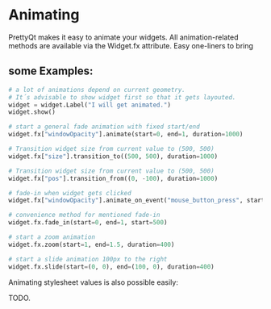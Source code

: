 Animating
======

PrettyQt makes it easy to animate your widgets.
All animation-related methods are available via the Widget.fx attribute.
Easy one-liners to bring

## some Examples:
```py
# a lot of animations depend on current geometry.
# It´s advisable to show widget first so that it gets layouted.
widget = widget.Label("I will get animated.")
widget.show()

# start a general fade animation with fixed start/end
widget.fx["windowOpacity"].animate(start=0, end=1, duration=1000)

# Transition widget size from current value to (500, 500)
widget.fx["size"].transition_to((500, 500), duration=1000)

# Transition widget size from current value to (500, 500)
widget.fx["pos"].transition_from((0, -100), duration=1000)

# fade-in when widget gets clicked
widget.fx["windowOpacity"].animate_on_event("mouse_button_press", start=0, end=1)

# convenience method for mentioned fade-in
widget.fx.fade_in(start=0, end=1, start=500)

# start a zoom animation
widget.fx.zoom(start=1, end=1.5, duration=400)

# start a slide animation 100px to the right
widget.fx.slide(start=(0, 0), end=(100, 0), duration=400)
```

Animating stylesheet values is also possible easily:

TODO.







